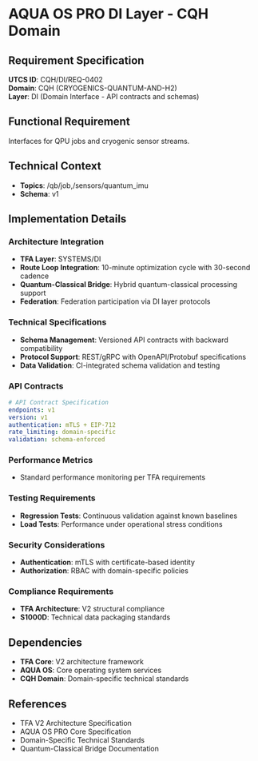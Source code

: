 # AQUA OS PRO DI Layer - CQH Domain

## Requirement Specification

**UTCS ID**: CQH/DI/REQ-0402  
**Domain**: CQH (CRYOGENICS-QUANTUM-AND-H2)  
**Layer**: DI (Domain Interface - API contracts and schemas)  

## Functional Requirement

Interfaces for QPU jobs and cryogenic sensor streams.

## Technical Context

- **Topics**: /qb/job,/sensors/quantum_imu
- **Schema**: v1


## Implementation Details

### Architecture Integration
- **TFA Layer**: SYSTEMS/DI
- **Route Loop Integration**: 10-minute optimization cycle with 30-second cadence
- **Quantum-Classical Bridge**: Hybrid quantum-classical processing support
- **Federation**: Federation participation via DI layer protocols

### Technical Specifications

- **Schema Management**: Versioned API contracts with backward compatibility
- **Protocol Support**: REST/gRPC with OpenAPI/Protobuf specifications
- **Data Validation**: CI-integrated schema validation and testing

### API Contracts


```yaml
# API Contract Specification
endpoints: v1
version: v1
authentication: mTLS + EIP-712 
rate_limiting: domain-specific
validation: schema-enforced
```

### Performance Metrics

- Standard performance monitoring per TFA requirements

### Testing Requirements

- **Regression Tests**: Continuous validation against known baselines
- **Load Tests**: Performance under operational stress conditions

### Security Considerations

- **Authentication**: mTLS with certificate-based identity
- **Authorization**: RBAC with domain-specific policies

### Compliance Requirements

- **TFA Architecture**: V2 structural compliance
- **S1000D**: Technical data packaging standards

## Dependencies

- **TFA Core**: V2 architecture framework
- **AQUA OS**: Core operating system services
- **CQH Domain**: Domain-specific technical standards

## References

- TFA V2 Architecture Specification
- AQUA OS PRO Core Specification
- Domain-Specific Technical Standards
- Quantum-Classical Bridge Documentation
